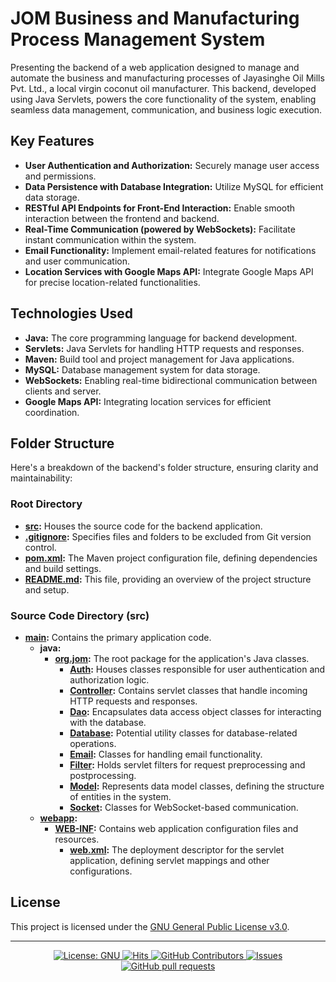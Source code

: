 # JOM Business and Manufacturing Process Management System


Presenting the backend of a web application designed to manage and automate the business and manufacturing processes of Jayasinghe Oil Mills Pvt. Ltd., a local virgin coconut oil manufacturer. This backend, developed using Java Servlets, powers the core functionality of the system, enabling seamless data management, communication, and business logic execution.

## Key Features

- **User Authentication and Authorization:** Securely manage user access and permissions.
- **Data Persistence with Database Integration:** Utilize MySQL for efficient data storage.
- **RESTful API Endpoints for Front-End Interaction:** Enable smooth interaction between the frontend and backend.
- **Real-Time Communication (powered by WebSockets):** Facilitate instant communication within the system.
- **Email Functionality:** Implement email-related features for notifications and user communication.
- **Location Services with Google Maps API:** Integrate Google Maps API for precise location-related functionalities.

## Technologies Used

- **Java:** The core programming language for backend development.
- **Servlets:** Java Servlets for handling HTTP requests and responses.
- **Maven:** Build tool and project management for Java applications.
- **MySQL:** Database management system for data storage.
- **WebSockets:** Enabling real-time bidirectional communication between clients and server.
- **Google Maps API:** Integrating location services for efficient coordination.

## Folder Structure

Here's a breakdown of the backend's folder structure, ensuring clarity and maintainability:

### Root Directory

- **[src](https://github.com/GroupProject-JOM/Backend/tree/main/src):** Houses the source code for the backend application.
- **[.gitignore](https://github.com/GroupProject-JOM/Backend/blob/main/.gitignore):** Specifies files and folders to be excluded from Git version control.
- **[pom.xml](https://github.com/GroupProject-JOM/Backend/blob/main/pom.xml):** The Maven project configuration file, defining dependencies and build settings.
- **[README.md](https://github.com/GroupProject-JOM/Backend/blob/main/README.md):** This file, providing an overview of the project structure and setup.

### Source Code Directory (src)

- **[main](https://github.com/GroupProject-JOM/Backend/tree/main/src/main):** Contains the primary application code.
  - **java:**
    - **[org.jom](https://github.com/GroupProject-JOM/Backend/tree/main/src/main/java/org/jom):** The root package for the application's Java classes.
      - **[Auth](https://github.com/GroupProject-JOM/Backend/tree/main/src/main/java/org/jom/Auth):** Houses classes responsible for user authentication and authorization logic.
      - **[Controller](https://github.com/GroupProject-JOM/Backend/tree/main/src/main/java/org/jom/Controller):** Contains servlet classes that handle incoming HTTP requests and responses.
      - **[Dao](https://github.com/GroupProject-JOM/Backend/tree/main/src/main/java/org/jom/Dao):** Encapsulates data access object classes for interacting with the database.
      - **[Database](https://github.com/GroupProject-JOM/Backend/tree/main/src/main/java/org/jom/Database):** Potential utility classes for database-related operations.
      - **[Email](https://github.com/GroupProject-JOM/Backend/tree/main/src/main/java/org/jom/Email):** Classes for handling email functionality.
      - **[Filter](https://github.com/GroupProject-JOM/Backend/tree/main/src/main/java/org/jom/Filter):** Holds servlet filters for request preprocessing and postprocessing.
      - **[Model](https://github.com/GroupProject-JOM/Backend/tree/main/src/main/java/org/jom/Model):** Represents data model classes, defining the structure of entities in the system.
      - **[Socket](https://github.com/GroupProject-JOM/Backend/tree/main/src/main/java/org/jom/Socket):** Classes for WebSocket-based communication.
  - **[webapp](https://github.com/GroupProject-JOM/Backend/tree/main/src/main/webapp):**
    - **[WEB-INF](https://github.com/GroupProject-JOM/Backend/tree/main/src/main/webapp/WEB-INF):** Contains web application configuration files and resources.
      - **[web.xml](https://github.com/GroupProject-JOM/Backend/blob/main/src/main/webapp/WEB-INF/web.xml):** The deployment descriptor for the servlet application, defining servlet mappings and other configurations.

## License

This project is licensed under the [GNU General Public License v3.0](LICENSE).

---


<p align="center">
    <a href="https://github.com/GroupProject-JOM/Backend/blob/main/LICENSE">
      <img alt="License: GNU" src="https://img.shields.io/badge/License-GPLv3-blue.svg">
   </a>
    <a href="https://github.com/GroupProject-JOM/Backend">
      <img alt="Hits" src="https://hits.sh/github.com/GroupProject-JOM/Backend.svg?label=Views"/>
    </a>
    <a href="https://github.com/GroupProject-JOM/Backend/graphs/contributors">
      <img alt="GitHub Contributors" src="https://img.shields.io/github/contributors/GroupProject-JOM/Backend" />
    </a>
    <a href="https://github.com/GroupProject-JOM/Backend/issues">
      <img alt="Issues" src="https://img.shields.io/github/issues/GroupProject-JOM/Backend?color=0088ff" />
    </a>
    <a href="https://github.com/GroupProject-JOM/Backend/pulls">
      <img alt="GitHub pull requests" src="https://img.shields.io/github/issues-pr/GroupProject-JOM/Backend?color=0088ff" />
    </a>
  </p>
